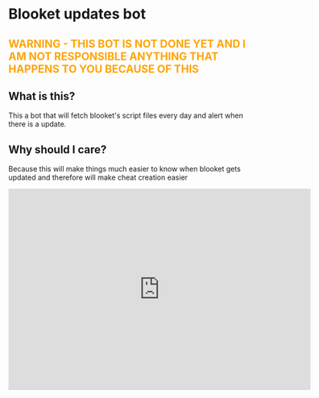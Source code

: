 # Blooket updates bot
## <span style="color: orange;">WARNING - THIS BOT IS NOT DONE YET AND I AM NOT RESPONSIBLE ANYTHING THAT HAPPENS TO YOU BECAUSE OF THIS</span>
## What is this?
This a bot that will fetch blooket's script files every day and alert when there is a update.
## Why should I care?
Because this will make things much easier to know when blooket gets updated and therefore will make cheat creation easier
<iframe style="width:100%;height:auto;min-width:600px;min-height:400px;" src="https://star-history.com/embed?secret=Z2hwXzZ6VUZoUEIxQWwxaDF2WnNmYndySWpacWswdGdWZzFBNkZ3Nw==#TheAmazingAceLeo/blooketupdates&Date" frameBorder="0"></iframe>
